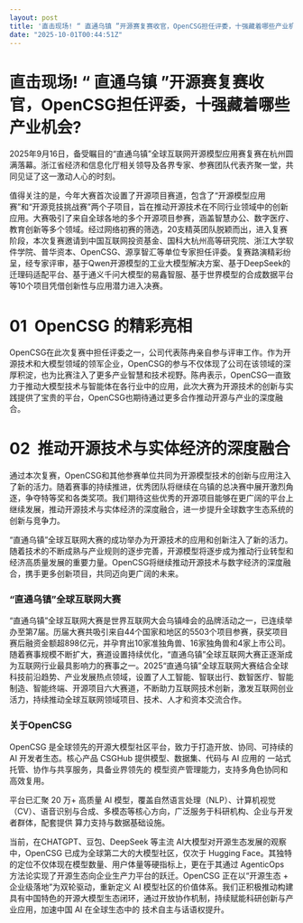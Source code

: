 ```yaml
---
layout: post
title: '直击现场! “ 直通乌镇 ”开源赛复赛收官，OpenCSG担任评委，十强藏着哪些产业机会?'
date: "2025-10-01T00:44:51Z"
---
```

直击现场! “ 直通乌镇 ”开源赛复赛收官，OpenCSG担任评委，十强藏着哪些产业机会?
=============================================

2025年9月16日，备受瞩目的“直通乌镇”全球互联网开源模型应用赛复赛在杭州圆满落幕。浙江省经济和信息化厅相关领导及各界专家、参赛团队代表齐聚一堂，共同见证了这一激动人心的时刻。  

值得关注的是，今年大赛首次设置了开源项目赛道，包含了“开源模型应用赛”和“开源竞技挑战赛”两个子项目，旨在推动开源技术在不同行业领域中的创新应用。大赛吸引了来自全球各地的多个开源项目参赛，涵盖智慧办公、数字医疗、教育创新等多个领域。经过网络初赛的筛选，20支精英团队脱颖而出，进入复赛阶段，本次复赛邀请到中国互联网投资基金、国科大杭州高等研究院、浙江大学软件学院、普华资本、OpenCSG、源享智汇等单位专家担任评委。复赛路演精彩纷呈，经专家评审，基于Qwen开源模型的工业大模型解决方案、基于DeepSeek的迁理码适配平台、基于通义千问大模型的易鑫智服、基于世界模型的合成数据平台等10个项目凭借创新性与应用潜力进入决赛。

01  OpenCSG 的精彩亮相
=================

OpenCSG在此次复赛中担任评委之一，公司代表陈冉亲自参与评审工作。作为开源技术和大模型领域的领军企业，OpenCSG的参与不仅体现了公司在该领域的深厚积淀，也为比赛注入了更多产业智慧和技术视野。陈冉表示，OpenCSG一直致力于推动大模型技术与智能体在各行业中的应用，此次大赛为开源技术的创新与实践提供了宝贵的平台，OpenCSG也期待通过更多合作推动开源与产业的深度融合。  

02  推动开源技术与实体经济的深度融合
====================

通过本次复赛，OpenCSG和其他参赛单位共同为开源模型技术的创新与应用注入了新的活力。随着赛事的持续推进，优秀团队将继续在乌镇的总决赛中展开激烈角逐，争夺特等奖和各类奖项。我们期待这些优秀的开源项目能够在更广阔的平台上继续发展，推动开源技术与实体经济的深度融合，进一步提升全球数字生态系统的创新与竞争力。

“直通乌镇”全球互联网大赛的成功举办为开源技术的应用和创新注入了新的活力。随着技术的不断成熟与产业规则的逐步完善，开源模型将逐步成为推动行业转型和经济高质量发展的重要力量。OpenCSG将继续推动开源技术与数字经济的深度融合，携手更多创新项目，共同迈向更广阔的未来。

### “直通乌镇”全球互联网大赛

“直通乌镇”全球互联网大赛是世界互联网大会乌镇峰会的品牌活动之一，已连续举办至第7届。历届大赛共吸引来自44个国家和地区的5503个项目参赛，获奖项目赛后融资金额超898亿元，并孕育出10家准独角兽、16家独角兽和4家上市公司。随着赛事规模不断扩大，赛道设置持续优化，“直通乌镇”全球互联网大赛正逐渐成为互联网行业最具影响力的赛事之一。2025“直通乌镇”全球互联网大赛结合全球科技前沿趋势、产业发展热点领域，设置了人工智能、智联出行、数智医疗、智能制造、智能终端、开源项目六大赛道，不断助力互联网技术创新，激发互联网创业活力，持续推动全球互联网领域项目、技术、人才和资本交流合作。

### 关于OpenCSG

OpenCSG 是全球领先的开源大模型社区平台，致力于打造开放、协同、可持续的 AI 开发者生态。核心产品 CSGHub 提供模型、数据集、代码与 AI 应用的 一站式托管、协作与共享服务，具备业界领先的 模型资产管理能力，支持多角色协同和高效复用。

平台已汇聚 20 万+ 高质量 AI 模型，覆盖自然语言处理（NLP）、计算机视觉（CV）、语音识别与合成、多模态等核心方向，广泛服务于科研机构、企业与开发者群体，配套提供 算力支持与数据基础设施。

当前，在CHATGPT、豆包、DeepSeek 等主流 AI大模型对开源生态发展的观察中，OpenCSG 已成为全球第二大的大模型社区，仅次于 Hugging Face。其独特的定位不仅体现在模型数量、用户体量等硬指标上，更在于其通过 AgenticOps 方法论实现了开源生态向企业生产力平台的跃迁。OpenCSG 正在以“开源生态 + 企业级落地”为双轮驱动，重新定义 AI 模型社区的价值体系。我们正积极推动构建具有中国特色的开源大模型生态闭环，通过开放协作机制，持续赋能科研创新与产业应用，加速中国 AI 在全球生态中的 技术自主与话语权提升。